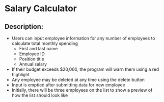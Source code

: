 # Salary Calculator

## Description:

- Users can input employee information for any number of employees to calculate total monthly spending
  - First and last name
  - Employee ID
  - Position title
  - Annual salary
- If their budget exceeds $20,000, the program will warn them using a red highlight
- Any employee may be deleted at any time using the delete button
- Input is emptied after submitting data for new employee
- Initially, there will be three employees on the list to show a preview of how the list should look like
